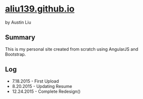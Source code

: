 # [aliu139.github.io](http://aliu139.github.io/#/)
by Austin Liu

## Summary
This is my personal site created from scratch using AngularJS and Bootstrap.

## Log
* 7.18.2015 - First Upload
* 8.20.2015 - Updating Resume
* 12.24.2015 - Complete Redesign()
